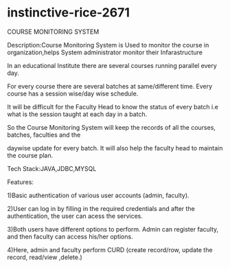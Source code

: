 # instinctive-rice-2671




COURSE MONITORING SYSTEM

Description:Course Monitoring System is Used to monitor the course in organization,helps System administrator monitor their Infarastructure

In an educational Institute there are several courses running parallel every day.

For every course there are several batches at same/different time. Every course has a session wise/day wise schedule.

It will be difficult for the Faculty Head to know the status of every batch i.e what is the session taught at each day in a batch.

So the Course Monitoring System will keep the records of all the courses, batches, faculties and the

daywise update for every batch. It will also help the faculty head to maintain the course plan.

Tech Stack:JAVA,JDBC,MYSQL

Features:

1)Basic authentication of various user accounts (admin, faculty).

2)User can log in by filling in the required credentials and after the authentication, the user can acess the services.

3)Both users have different options to perform. Admin can register faculty, and then faculty can access his/her options.

4)Here, admin and faculty perform CURD (create record/row, update the record, read/view ,delete.)
